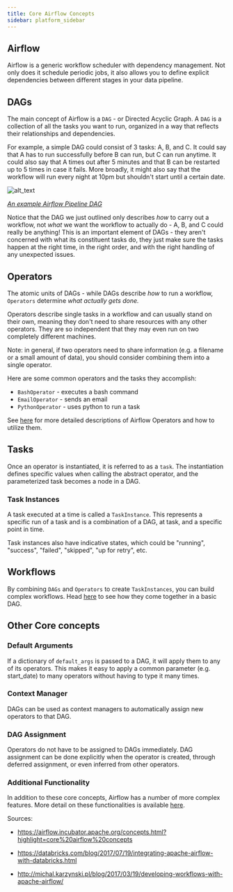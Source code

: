 ```yaml
---
title: Core Airflow Concepts
sidebar: platform_sidebar
---
```


## Airflow
Airflow is a generic workflow scheduler with dependency management. Not only does it schedule periodic jobs, it also allows you to define explicit dependencies between different stages in your data pipeline.

## DAGs
The main concept of Airflow is a `DAG`  - or Directed Acyclic Graph.
A `DAG` is a collection of all the tasks you want to run, organized in a way that reflects their relationships and dependencies.

For example, a simple DAG could consist of 3 tasks: A, B, and C. It could say that A has to run successfully before B can run, but C can run anytime. It could also say that A times out after 5 minutes and that B can be restarted up to 5 times in case it fails. More broadly, it might also say that the workflow will run every night at 10pm but shouldn't start until a certain date.

![alt_text](http://michal.karzynski.pl/images/illustrations/2017-03-19/airflow-example-dag.png)

_[An example Airflow Pipeline DAG](http://michal.karzynski.pl/blog/2017/03/19/developing-workflows-with-apache-airflow/)_

Notice that the DAG we just outlined only describes _how_ to carry out a workflow, not _what_ we want the workflow to actually do - A, B, and C could really be anything! This is an important element of DAGs - they aren't concerned with what its constituent tasks do, they just make sure the tasks happen at the right time, in the right order, and with the right handling of any unexpected issues.

## Operators
The atomic units of DAGs - while DAGs describe _how_ to run a workflow, `Operators` determine _what actually gets done._

Operators describe single tasks in a workflow and can usually stand on their own, meaning they don't need to share resources with any other operators. They are so independent that they may even run on two completely different machines.

Note: in general, if two operators need to share information (e.g. a filename or a small amount of data), you should consider combining them into a single operator.

Here are some common operators and the tasks they accomplish:
* `BashOperator` - executes a bash command
* `EmailOperator` - sends an email
* `PythonOperator` - uses python to run a task

See [here](https://github.com/astronomerio/pro-beta/wiki/Airflow-Operators) for more detailed descriptions of Airflow Operators and how to utilize them.

## Tasks
Once an operator is instantiated, it is referred to as a `task`. The instantiation defines specific values when calling the abstract operator, and the parameterized task becomes a node in a DAG.

### Task Instances
A task executed at a time is called a `TaskInstance`. This represents a specific run of a task and is a combination of a DAG, at task, and a specific point in time.

Task instances also have indicative states, which could be "running", "success", "failed", "skipped", "up for retry", etc.

## Workflows
By combining `DAGs` and `Operators` to create `TaskInstances`, you can build complex workflows. Head [here](https://github.com/astronomerio/pro-beta/wiki/Simple-Sample-DAG) to see how they come together in a basic DAG.

## Other Core concepts

### Default Arguments
If a dictionary of `default_args` is passed to a DAG, it will apply them to any of its operators. This makes it easy to apply a common parameter (e.g. start_date) to many operators without having to type it many times.

### Context Manager
DAGs can be used as context managers to automatically assign new operators to that DAG.

### DAG Assignment
Operators do not have to be assigned to DAGs immediately. DAG assignment can be done explicitly when the operator is created, through deferred assignment, or even inferred from other operators. 

### Additional Functionality
In addition to these core concepts, Airflow has a number of more complex features. More detail on these functionalities is available [here](http://airflow.incubator.apache.org/concepts.html#additional-functionality).

Sources:

  * https://airflow.incubator.apache.org/concepts.html?highlight=core%20airflow%20concepts

  * https://databricks.com/blog/2017/07/19/integrating-apache-airflow-with-databricks.html

  * http://michal.karzynski.pl/blog/2017/03/19/developing-workflows-with-apache-airflow/
